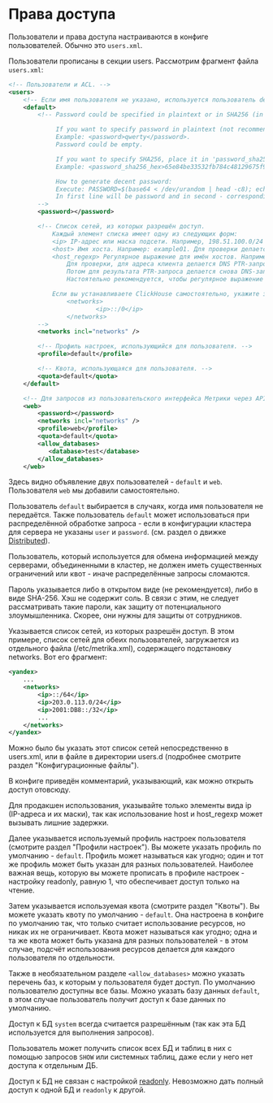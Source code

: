 Права доступа
=============

Пользователи и права доступа настраиваются в конфиге пользователей. Обычно это `users.xml`.

Пользователи прописаны в секции users. Рассмотрим фрагмент файла `users.xml`:

```xml
<!-- Пользователи и ACL. -->
<users>
    <!-- Если имя пользователя не указано, используется пользователь default. -->
    <default>
        <!-- Password could be specified in plaintext or in SHA256 (in hex format).

             If you want to specify password in plaintext (not recommended), place it in 'password' element.
             Example: <password>qwerty</password>.
             Password could be empty.

             If you want to specify SHA256, place it in 'password_sha256_hex' element.
             Example: <password_sha256_hex>65e84be33532fb784c48129675f9eff3a682b27168c0ea744b2cf58ee02337c5</password_sha256_hex>

             How to generate decent password:
             Execute: PASSWORD=$(base64 < /dev/urandom | head -c8); echo "$PASSWORD"; echo -n "$PASSWORD" | sha256sum | tr -d '-'
             In first line will be password and in second - corresponding SHA256.
        -->
        <password></password>

        <!-- Список сетей, из которых разрешён доступ.
            Каждый элемент списка имеет одну из следующих форм:
            <ip> IP-адрес или маска подсети. Например, 198.51.100.0/24 или 2001:DB8::/32.
            <host> Имя хоста. Например: example01. Для проверки делается DNS-запрос, и все полученные адреса сравниваются с адресом клиента.
            <host_regexp> Регулярное выражение для имён хостов. Например, ^example\d\d-\d\d-\d\.yandex\.ru$
                Для проверки, для адреса клиента делается DNS PTR-запрос и к результату применяется регулярное выражение.
                Потом для результата PTR-запроса делается снова DNS-запрос, и все полученные адреса сравниваются с адресом клиента.
                Настоятельно рекомендуется, чтобы регулярное выражение заканчивалось на \.yandex\.ru$.

            Если вы устанавливаете ClickHouse самостоятельно, укажите здесь:
                <networks>
                        <ip>::/0</ip>
                </networks>
        -->
        <networks incl="networks" />

        <!-- Профиль настроек, использующийся для пользователя. -->
        <profile>default</profile>

        <!-- Квота, использующаяся для пользователя. -->
        <quota>default</quota>
    </default>

    <!-- Для запросов из пользовательского интерфейса Метрики через API для данных по отдельным счётчикам. -->
    <web>
        <password></password>
        <networks incl="networks" />
        <profile>web</profile>
        <quota>default</quota>
        <allow_databases>
           <database>test</database>
        </allow_databases>
    </web>
```

Здесь видно объявление двух пользователей - `default` и `web`. Пользователя `web` мы добавили самостоятельно.

Пользователь `default` выбирается в случаях, когда имя пользователя не передаётся. Также пользователь `default` может использоваться при распределённой обработке запроса - если в конфигурации кластера для сервера не указаны `user` и `password`. (см. раздел о движке [Distributed](../../table_engines/distributed.html)).

Пользователь, который используется для обмена информацией между серверами, объединенными в кластер, не должен иметь существенных ограничений или квот - иначе распределённые запросы сломаются.

Пароль указывается либо в открытом виде (не рекомендуется), либо в виде SHA-256. Хэш не содержит соль. В связи с этим, не следует рассматривать такие пароли, как защиту от потенциального злоумышленника. Скорее, они нужны для защиты от сотрудников.

Указывается список сетей, из которых разрешён доступ. В этом примере, список сетей для обеих пользователей, загружается из отдельного файла (/etc/metrika.xml), содержащего подстановку networks. Вот его фрагмент:

```xml
<yandex>
    ...
    <networks>
        <ip>::/64</ip>
        <ip>203.0.113.0/24</ip>
        <ip>2001:DB8::/32</ip>
        ...
    </networks>
</yandex>
```

Можно было бы указать этот список сетей непосредственно в users.xml, или в файле в директории users.d (подробнее смотрите раздел "Конфигурационные файлы").

В конфиге приведён комментарий, указывающий, как можно открыть доступ отовсюду.

Для продакшен использования, указывайте только элементы вида ip (IP-адреса и их маски), так как использование host и host_regexp может вызывать лишние задержки.

Далее указывается используемый профиль настроек пользователя (смотрите раздел "Профили настроек"). Вы можете указать профиль по умолчанию - `default`. Профиль может называться как угодно; один и тот же профиль может быть указан для разных пользователей. Наиболее важная вещь, которую вы можете прописать в профиле настроек - настройку readonly, равную 1, что обеспечивает доступ только на чтение.

Затем указывается используемая квота (смотрите раздел "Квоты"). Вы можете указать квоту по умолчанию - `default`. Она настроена в конфиге по умолчанию так, что только считает использование ресурсов, но никак их не ограничивает. Квота может называться как угодно; одна и та же квота может быть указана для разных пользователей - в этом случае, подсчёт использования ресурсов делается для каждого пользователя по отдельности.

Также в необязательном разделе `<allow_databases>` можно указать перечень баз, к которым у пользователя будет доступ. По умолчанию пользователю доступны все базы. Можно указать базу данных `default`, в этом случае пользователь получит доступ к базе данных по умолчанию.

Доступ к БД `system` всегда считается разрешённым (так как эта БД используется для выполнения запросов).

Пользователь может получить список всех БД и таблиц в них с помощью запросов `SHOW` или системных таблиц, даже если у него нет доступа к отдельным ДБ.

Доступ к БД не связан с настройкой [readonly](../settings/query_complexity.html#query_complexity_readonly). Невозможно дать полный доступ к одной БД и `readonly` к другой.
